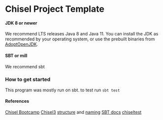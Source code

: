 Chisel Project Template
=======================

#### JDK 8 or newer

We recommend LTS releases Java 8 and Java 11. You can install the JDK as recommended by your operating system, or use the prebuilt binaries from [AdoptOpenJDK](https://adoptopenjdk.net/).

#### SBT or mill

We recommend sbt

### How to get started

This program was mostly run on sbt. to test run ```sbt test```

#### References
[Chisel Bootcamp](https://github.com/freechipsproject/chisel-bootcamp)
[Chisel3](https://www.chisel-lang.org/)
[structure](https://www.scala-sbt.org/1.x/docs/Directories.html) and [naming](http://docs.scala-lang.org/style/naming-conventions.html)
[SBT docs](https://www.scala-sbt.org/1.x/docs/Testing.html)
[chiseltest](https://github.com/ucb-bar/chisel-testers2)
